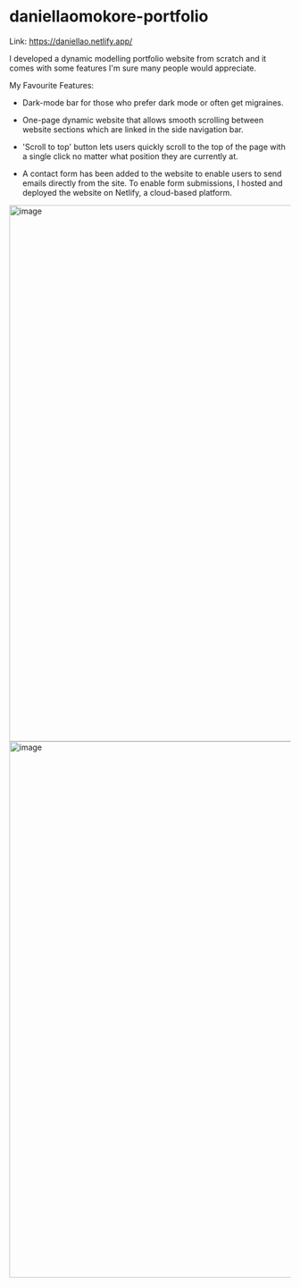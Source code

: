 # daniellaomokore-portfolio

Link: https://daniellao.netlify.app/

I developed a dynamic modelling portfolio website from scratch and it comes with some features I'm sure many people would appreciate.

My Favourite Features:

- Dark-mode bar for those who prefer dark mode or often get migraines.

- One-page dynamic website that allows smooth scrolling between website sections which are linked in the side navigation bar.

- 'Scroll to top' button lets users quickly scroll to the top of the page with a single click no matter what position they are currently at.

- A contact form has been added to the website to enable users to send emails directly from the site. To enable form submissions, I hosted and deployed the website on Netlify, a cloud-based platform.

<img width="960" alt="image" src="https://user-images.githubusercontent.com/79287671/224573254-7d013216-ec64-4354-9b5e-c89857bccc33.png">
<img width="960" alt="image" src="https://user-images.githubusercontent.com/79287671/224573267-c7d20275-6f4a-4e86-8dcb-ff24a0c794ae.png">

